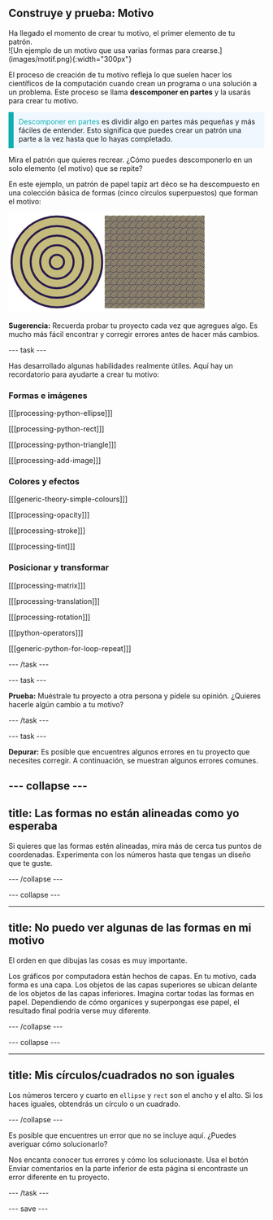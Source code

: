 ## Construye y prueba: Motivo

<div style="display: flex; flex-wrap: wrap">
<div style="flex-basis: 200px; flex-grow: 1; margin-right: 15px;">
Ha llegado el momento de crear tu motivo, el primer elemento de tu patrón.
</div>
<div>
![Un ejemplo de un motivo que usa varias formas para crearse.](images/motif.png){:width="300px"}
</div>
</div>

El proceso de creación de tu motivo refleja lo que suelen hacer los científicos de la computación cuando crean un programa o una solución a un problema. Este proceso se llama **descomponer en partes** y la usarás para crear tu motivo.

<p style="border-left: solid; border-width:10px; border-color: #0faeb0; background-color: aliceblue; padding: 10px;"><span style="color: #0faeb0">Descomponer en partes</span> es dividir algo en partes más pequeñas y más fáciles de entender. Esto significa que puedes crear un patrón una parte a la vez hasta que lo hayas completado.</p>

Mira el patrón que quieres recrear. ¿Cómo puedes descomponerlo en un solo elemento (el motivo) que se repite?

En este ejemplo, un patrón de papel tapiz art déco se ha descompuesto en una colección básica de formas (cinco círculos superpuestos) que forman el motivo:

![Un solo motivo de cinco círculos junto a una imagen del patrón completo art déco con muchas copias del motivo.](images/motif-pattern.png)

**Sugerencia:** Recuerda probar tu proyecto cada vez que agregues algo. Es mucho más fácil encontrar y corregir errores antes de hacer más cambios.

--- task ---

Has desarrollado algunas habilidades realmente útiles. Aquí hay un recordatorio para ayudarte a crear tu motivo:

### Formas e imágenes

[[[processing-python-ellipse]]]

[[[processing-python-rect]]]

[[[processing-python-triangle]]]

[[[processing-add-image]]]

### Colores y efectos

[[[generic-theory-simple-colours]]]

[[[processing-opacity]]]

[[[processing-stroke]]]

[[[processing-tint]]]

### Posicionar y transformar

[[[processing-matrix]]]

[[[processing-translation]]]

[[[processing-rotation]]]

[[[python-operators]]]

[[[generic-python-for-loop-repeat]]]

--- /task ---

--- task ---

**Prueba:** Muéstrale tu proyecto a otra persona y pídele su opinión. ¿Quieres hacerle algún cambio a tu motivo?

--- /task ---

--- task ---

**Depurar:** Es posible que encuentres algunos errores en tu proyecto que necesites corregir. A continuación, se muestran algunos errores comunes.

--- collapse ---
---
title: Las formas no están alineadas como yo esperaba
---

Si quieres que las formas estén alineadas, mira más de cerca tus puntos de coordenadas. Experimenta con los números hasta que tengas un diseño que te guste.

--- /collapse ---

--- collapse ---

---
title: No puedo ver algunas de las formas en mi motivo
---

El orden en que dibujas las cosas es muy importante.

Los gráficos por computadora están hechos de capas. En tu motivo, cada forma es una capa. Los objetos de las capas superiores se ubican delante de los objetos de las capas inferiores. Imagina cortar todas las formas en papel. Dependiendo de cómo organices y superpongas ese papel, el resultado final podría verse muy diferente.

--- /collapse ---

--- collapse ---

---
title: Mis círculos/cuadrados no son iguales
---

Los números tercero y cuarto en `ellipse` y `rect` son el ancho y el alto. Si los haces iguales, obtendrás un círculo o un cuadrado.

--- /collapse ---

Es posible que encuentres un error que no se incluye aquí. ¿Puedes averiguar cómo solucionarlo?

Nos encanta conocer tus errores y cómo los solucionaste. Usa el botón Enviar comentarios en la parte inferior de esta página si encontraste un error diferente en tu proyecto.

--- /task ---

--- save ---
